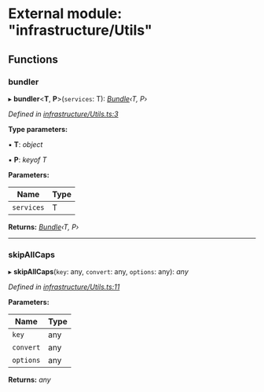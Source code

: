 # External module: "infrastructure/Utils"

## Functions

###  bundler

▸ **bundler**<**T**, **P**>(`services`: T): *[Bundle](../interfaces/_infrastructure_index_.bundle.md)‹T, P›*

*Defined in [infrastructure/Utils.ts:3](https://github.com/arsdehnel/node-gitlab/blob/c2ee9bb/src/infrastructure/Utils.ts#L3)*

**Type parameters:**

▪ **T**: *object*

▪ **P**: *keyof T*

**Parameters:**

Name | Type |
------ | ------ |
`services` | T |

**Returns:** *[Bundle](../interfaces/_infrastructure_index_.bundle.md)‹T, P›*

___

###  skipAllCaps

▸ **skipAllCaps**(`key`: any, `convert`: any, `options`: any): *any*

*Defined in [infrastructure/Utils.ts:11](https://github.com/arsdehnel/node-gitlab/blob/c2ee9bb/src/infrastructure/Utils.ts#L11)*

**Parameters:**

Name | Type |
------ | ------ |
`key` | any |
`convert` | any |
`options` | any |

**Returns:** *any*
